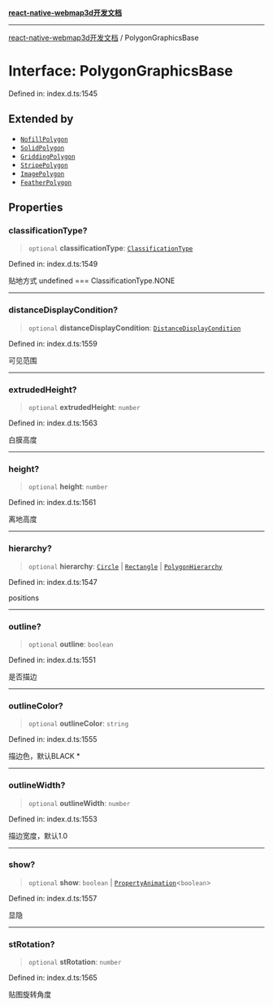 [**react-native-webmap3d开发文档**](../README.md)

***

[react-native-webmap3d开发文档](../globals.md) / PolygonGraphicsBase

# Interface: PolygonGraphicsBase

Defined in: index.d.ts:1545

## Extended by

- [`NofillPolygon`](NofillPolygon.md)
- [`SolidPolygon`](SolidPolygon.md)
- [`GriddingPolygon`](GriddingPolygon.md)
- [`StripePolygon`](StripePolygon.md)
- [`ImagePolygon`](ImagePolygon.md)
- [`FeatherPolygon`](FeatherPolygon.md)

## Properties

### classificationType?

> `optional` **classificationType**: [`ClassificationType`](../enumerations/ClassificationType.md)

Defined in: index.d.ts:1549

贴地方式 undefined === ClassificationType.NONE

***

### distanceDisplayCondition?

> `optional` **distanceDisplayCondition**: [`DistanceDisplayCondition`](DistanceDisplayCondition.md)

Defined in: index.d.ts:1559

可见范围

***

### extrudedHeight?

> `optional` **extrudedHeight**: `number`

Defined in: index.d.ts:1563

白膜高度

***

### height?

> `optional` **height**: `number`

Defined in: index.d.ts:1561

离地高度

***

### hierarchy?

> `optional` **hierarchy**: [`Circle`](Circle.md) \| [`Rectangle`](Rectangle.md) \| [`PolygonHierarchy`](PolygonHierarchy.md)

Defined in: index.d.ts:1547

positions

***

### outline?

> `optional` **outline**: `boolean`

Defined in: index.d.ts:1551

是否描边

***

### outlineColor?

> `optional` **outlineColor**: `string`

Defined in: index.d.ts:1555

描边色，默认BLACK	*

***

### outlineWidth?

> `optional` **outlineWidth**: `number`

Defined in: index.d.ts:1553

描边宽度，默认1.0

***

### show?

> `optional` **show**: `boolean` \| [`PropertyAnimation`](PropertyAnimation.md)\<`boolean`\>

Defined in: index.d.ts:1557

显隐

***

### stRotation?

> `optional` **stRotation**: `number`

Defined in: index.d.ts:1565

贴图旋转角度
